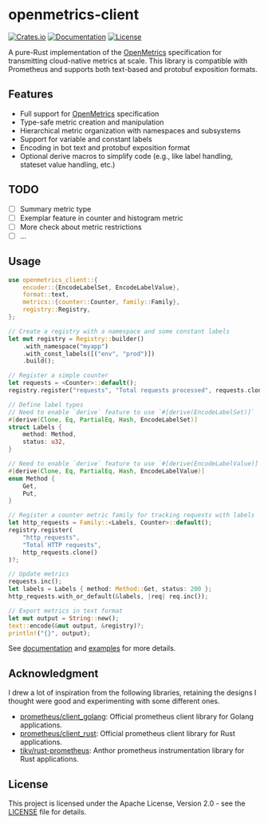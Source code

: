 # openmetrics-client

[![Crates.io](https://img.shields.io/crates/v/openmetrics-client.svg)](https://crates.io/crates/openmetrics-client)
[![Documentation](https://docs.rs/openmetrics-client/badge.svg)](https://docs.rs/openmetrics-client)
[![License](https://img.shields.io/badge/license-Apache--2.0-blue.svg)](LICENSE)

A pure-Rust implementation of the [OpenMetrics](https://github.com/prometheus/OpenMetrics/blob/main/specification/OpenMetrics.md) specification for transmitting cloud-native metrics at scale. This library is compatible with Prometheus and supports both text-based and protobuf exposition formats.

## Features

- Full support for [OpenMetrics](https://github.com/prometheus/OpenMetrics/blob/main/specification/OpenMetrics.md) specification
- Type-safe metric creation and manipulation
- Hierarchical metric organization with namespaces and subsystems
- Support for variable and constant labels
- Encoding in bot text and protobuf exposition format
- Optional derive macros to simplify code (e.g., like label handling, stateset value handling, etc.)

## TODO

- [ ] Summary metric type
- [ ] Exemplar feature in counter and histogram metric
- [ ] More check about metric restrictions
- [ ] ...

## Usage

```rust
use openmetrics_client::{
    encoder::{EncodeLabelSet, EncodeLabelValue},
    format::text,
    metrics::{counter::Counter, family::Family},
    registry::Registry,
};

// Create a registry with a namespace and some constant labels
let mut registry = Registry::builder()
    .with_namespace("myapp")
    .with_const_labels([("env", "prod")])
    .build();

// Register a simple counter
let requests = <Counter>::default();
registry.register("requests", "Total requests processed", requests.clone())?;

// Define label types
// Need to enable `derive` feature to use `#[derive(EncodeLabelSet)]`
#[derive(Clone, Eq, PartialEq, Hash, EncodeLabelSet)]
struct Labels {
    method: Method,
    status: u32,
}

// Need to enable `derive` feature to use `#[derive(EncodeLabelValue)]`
#[derive(Clone, Eq, PartialEq, Hash, EncodeLabelValue)]
enum Method {
    Get,
    Put,
}

// Register a counter metric family for tracking requests with labels
let http_requests = Family::<Labels, Counter>::default();
registry.register(
    "http_requests",
    "Total HTTP requests",
    http_requests.clone()
)?;

// Update metrics
requests.inc();
let labels = Labels { method: Method::Get, status: 200 };
http_requests.with_or_default(&labels, |req| req.inc());

// Export metrics in text format
let mut output = String::new();
text::encode(&mut output, &registry)?;
println!("{}", output);
```

See [documentation](https://docs.rs/openmetrics-client) and [examples](./examples/) for more details.

## Acknowledgment

I drew a lot of inspiration from the following libraries, retaining the designs I thought were good and experimenting with some different ones.

- [prometheus/client_golang](https://github.com/prometheus/client_golang): Official prometheus client library for Golang applications.
- [prometheus/client_rust](https://github.com/prometheus/client_rust): Official prometheus client library for Rust applications.
- [tikv/rust-prometheus](https://github.com/tikv/rust-prometheus): Anthor prometheus instrumentation library for Rust applications.

## License

This project is licensed under the Apache License, Version 2.0 - see the [LICENSE](LICENSE) file for details.
